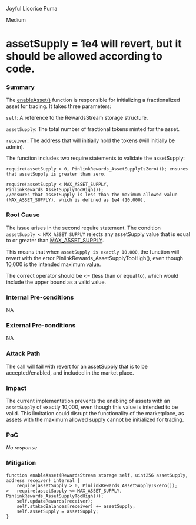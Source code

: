 Joyful Licorice Puma

Medium

# assetSupply = 1e4 will revert, but it should be allowed according to code.

### Summary

The [enableAsset()](https://github.com/sherlock-audit/2025-03-pinlink-rwa-tokenized-depin-marketplace/blob/main/marketplace-contracts/src/marketplaces/streams.sol#L64-L72) function is responsible for initializing a fractionalized asset for trading. It takes three parameters:

`self`: A reference to the RewardsStream storage structure.

`assetSupply`: The total number of fractional tokens minted for the asset.

`receiver`: The address that will initially hold the tokens (will initially be admin).

The function includes two require statements to validate the assetSupply:

```solidity
require(assetSupply > 0, PinlinkRewards_AssetSupplyIsZero()); ensures that assetSupply is greater than zero.

require(assetSupply < MAX_ASSET_SUPPLY, PinlinkRewards_AssetSupplyTooHigh()); 
//ensures that assetSupply is less than the maximum allowed value (MAX_ASSET_SUPPLY), which is defined as 1e4 (10,000).
```

### Root Cause

The issue arises in the second require statement. The condition` assetSupply < MAX_ASSET_SUPPLY` rejects any assetSupply value that is equal to or greater than [MAX_ASSET_SUPPLY](https://github.com/sherlock-audit/2025-03-pinlink-rwa-tokenized-depin-marketplace/blob/main/marketplace-contracts/src/marketplaces/streams.sol#L47). 

This means that when `assetSupply is exactly 10,000`, the function will revert with the error PinlinkRewards_AssetSupplyTooHigh(), even though 10,000 is the intended maximum value.

The correct operator should be <= (less than or equal to), which would include the upper bound as a valid value.

### Internal Pre-conditions

NA

### External Pre-conditions

NA

### Attack Path

The call will fail with revert for an assetSupply that is to be accepted/enabled, and included in the market place.

### Impact

The current implementation prevents the enabling of assets with an `assetSupply` of exactly 10,000, even though this value is intended to be valid. This limitation could disrupt the functionality of the marketplace, as assets with the maximum allowed supply cannot be initialized for trading.

### PoC

_No response_

### Mitigation

```solidity
function enableAsset(RewardsStream storage self, uint256 assetSupply, address receiver) internal {
    require(assetSupply > 0, PinlinkRewards_AssetSupplyIsZero());
>   require(assetSupply <= MAX_ASSET_SUPPLY, PinlinkRewards_AssetSupplyTooHigh());
    self.updateRewards(receiver);
    self.stakedBalances[receiver] += assetSupply;
    self.assetSupply = assetSupply;
}
```
